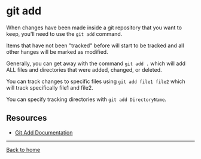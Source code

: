 # git add

When changes have been made inside a git repository that you want to keep, you'll need to use the `git add` command.

Items that have not been "tracked" before will start to be tracked and all other hanges will be marked as modified.

Generally, you can get away with the command `git add .` which will add ALL files and directories that were added, changed, or deleted.

You can track changes to specific files using `git add file1 file2` which will track specifically file1 and file2.

You can specify tracking directories with `git add DirectoryName`.

## Resources

- [Git Add Documentation](https://git-scm.com/docs/git-add)

---

[Back to home](../README.md)